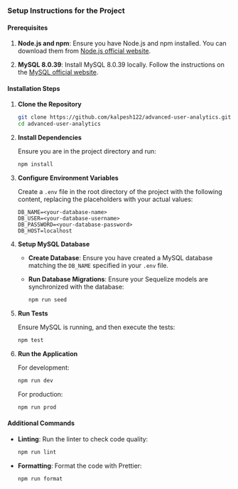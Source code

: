 ### Setup Instructions for the Project

#### Prerequisites

1. **Node.js and npm**: Ensure you have Node.js and npm installed. You can download them from [Node.js official website](https://nodejs.org/).

2. **MySQL 8.0.39**: Install MySQL 8.0.39 locally. Follow the instructions on the [MySQL official website](https://dev.mysql.com/downloads/mysql/).

#### Installation Steps

1. **Clone the Repository**

   ```bash
   git clone https://github.com/kalpesh122/advanced-user-analytics.git
   cd advanced-user-analytics
   ```

2. **Install Dependencies**

   Ensure you are in the project directory and run:

   ```bash
   npm install
   ```

3. **Configure Environment Variables**

   Create a `.env` file in the root directory of the project with the following content, replacing the placeholders with your actual values:

   ```env
   DB_NAME=<your-database-name>
   DB_USER=<your-database-username>
   DB_PASSWORD=<your-database-password>
   DB_HOST=localhost
   ```

4. **Setup MySQL Database**

   - **Create Database**: Ensure you have created a MySQL database matching the `DB_NAME` specified in your `.env` file.

   - **Run Database Migrations**: Ensure your Sequelize models are synchronized with the database:

     ```bash
     npm run seed
     ```

5. **Run Tests**

   Ensure MySQL is running, and then execute the tests:

   ```bash
   npm test
   ```

6. **Run the Application**

   For development:

   ```bash
   npm run dev
   ```

   For production:

   ```bash
   npm run prod
   ```

#### Additional Commands

- **Linting**: Run the linter to check code quality:

  ```bash
  npm run lint
  ```

- **Formatting**: Format the code with Prettier:

  ```bash
  npm run format
  ```

